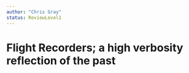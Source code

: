 ```yaml
---
author: "Chris Gray"
status: ReviewLevel1
---
```


# Flight Recorders; a high verbosity reflection of the past
